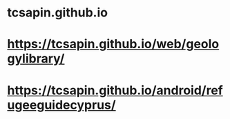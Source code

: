 # tcsapin.github.io
<!-- WEB -->
# https://tcsapin.github.io/web/geologylibrary/


<!-- Android -->
# https://tcsapin.github.io/android/refugeeguidecyprus/